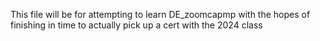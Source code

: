 This file will be for attempting to learn DE_zoomcapmp with the hopes of finishing in time to actually pick up a cert with the 2024 class
